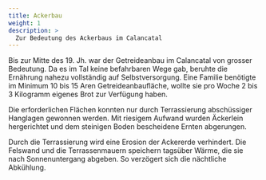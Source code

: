 ```yaml
---
title: Ackerbau
weight: 1
description: >
  Zur Bedeutung des Ackerbaus im Calancatal
---
```


Bis zur Mitte des 19. Jh. war der Getreideanbau
im Calancatal von grosser Bedeutung. Da
es im Tal keine befahrbaren Wege gab,
beruhte die Ernährung nahezu vollständig auf
Selbstversorgung. Eine Familie benötigte im
Minimum 10 bis 15 Aren Getreideanbaufläche,
wollte sie pro Woche 2 bis 3 Kilogramm eigenes
Brot zur Verfügung haben. 

Die erforderlichen
Flächen konnten nur durch Terrassierung
abschüssiger Hanglagen gewonnen werden. Mit
riesigem Aufwand wurden Äckerlein hergerichtet
und dem steinigen Boden bescheidene Ernten
abgerungen.

Durch die Terrassierung wird eine Erosion der
Ackererde verhindert. Die Felswand und die
Terrassenmauern speichern tagsüber Wärme, die
sie nach Sonnenuntergang abgeben. So verzögert
sich die nächtliche Abkühlung.

